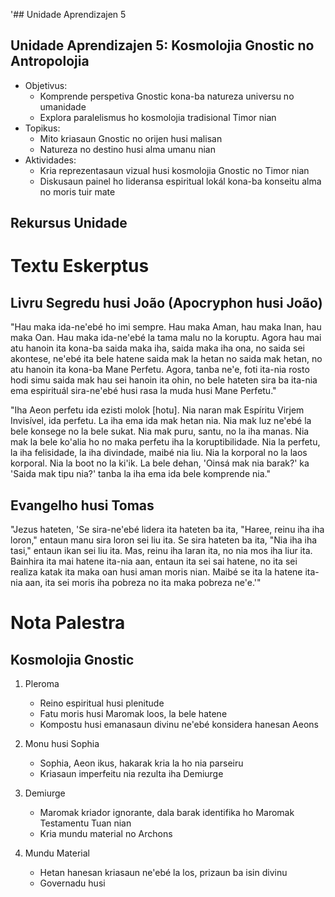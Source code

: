 '## Unidade Aprendizajen 5

## Unidade Aprendizajen 5: Kosmolojia Gnostic no Antropolojia
- Objetivus:
  * Komprende perspetiva Gnostic kona-ba natureza universu no umanidade
  * Explora paralelismus ho kosmolojia tradisional Timor nian
- Topikus:
  * Mito kriasaun Gnostic no orijen husi malisan
  * Natureza no destino husi alma umanu nian
- Aktividades:
  * Kria reprezentasaun vizual husi kosmolojia Gnostic no Timor nian
  * Diskusaun painel ho lideransa espiritual lokál kona-ba konseitu alma no moris tuir mate

## Rekursus Unidade

# Textu Eskerptus

## Livru Segredu husi João (Apocryphon husi João)

"Hau maka ida-ne'ebé ho imi sempre. Hau maka Aman, hau maka Inan, hau maka Oan. Hau maka ida-ne'ebé la tama malu no la koruptu. Agora hau mai atu hanoin ita kona-ba saida maka iha, saida maka iha ona, no saida sei akontese, ne'ebé ita bele hatene saida mak la hetan no saida mak hetan, no atu hanoin ita kona-ba Mane Perfetu. Agora, tanba ne'e, foti ita-nia rosto hodi simu saida mak hau sei hanoin ita ohin, no bele hateten sira ba ita-nia ema espirituál sira-ne'ebé husi rasa la muda husi Mane Perfetu."

"Iha Aeon perfetu ida ezisti molok [hotu]. Nia naran mak Espíritu Virjem Invisível, ida perfetu. La iha ema ida mak hetan nia. Nia mak luz ne'ebé la bele konsege no la bele sukat. Nia mak puru, santu, no la iha manas. Nia mak la bele ko'alia ho no maka perfetu iha la koruptibilidade. Nia la perfetu, la iha felisidade, la iha divindade, maibé nia liu. Nia la korporal no la laos korporal. Nia la boot no la ki'ik. La bele dehan, 'Oinsá mak nia barak?' ka 'Saida mak tipu nia?' tanba la iha ema ida bele komprende nia."

## Evangelho husi Tomas

"Jezus hateten, 'Se sira-ne'ebé lidera ita hateten ba ita, "Haree, reinu iha iha loron," entaun manu sira loron sei liu ita. Se sira hateten ba ita, "Nia iha iha tasi," entaun ikan sei liu ita. Mas, reinu iha laran ita, no nia mos iha liur ita. Bainhira ita mai hatene ita-nia aan, entaun ita sei sai hatene, no ita sei realiza katak ita maka oan husi aman moris nian. Maibé se ita la hatene ita-nia aan, ita sei moris iha pobreza no ita maka pobreza ne'e.'"

# Nota Palestra

## Kosmolojia Gnostic

1. Pleroma
   - Reino espiritual husi plenitude
   - Fatu moris husi Maromak loos, la bele hatene
   - Kompostu husi emanasaun divinu ne'ebé konsidera hanesan Aeons

2. Monu husi Sophia
   - Sophia, Aeon ikus, hakarak kria la ho nia parseiru
   - Kriasaun imperfeitu nia rezulta iha Demiurge

3. Demiurge
   - Maromak kriador ignorante, dala barak identifika ho Maromak Testamentu Tuan nian
   - Kria mundu material no Archons

4. Mundu Material
   - Hetan hanesan kriasaun ne'ebé la los, prizaun ba isin divinu
   - Governadu husi